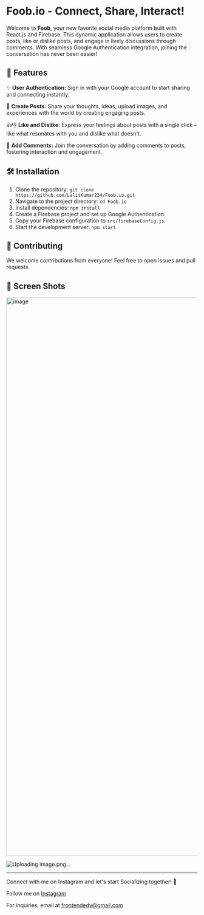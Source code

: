 # Foob.io - Connect, Share, Interact!

Welcome to **Foob**, your new favorite social media platform built with React.js and Firebase. This dynamic application allows users to create posts, like or dislike posts, and engage in lively discussions through comments. With seamless Google Authentication integration, joining the conversation has never been easier!

## 🚀 Features

✨ **User Authentication:** Sign in with your Google account to start sharing and connecting instantly.

📝 **Create Posts:** Share your thoughts, ideas, upload images, and experiences with the world by creating engaging posts.

👍👎 **Like and Dislike:** Express your feelings about posts with a single click – like what resonates with you and dislike what doesn't.

💬 **Add Comments:** Join the conversation by adding comments to posts, fostering interaction and engagement.

## 🛠️ Installation

1. Clone the repository: `git clone https://github.com/LalitKumar234/Foob.io.git`
2. Navigate to the project directory: `cd Foob.io`
3. Install dependencies: `npm install`
4. Create a Firebase project and set up Google Authentication.
5. Copy your Firebase configuration to `src/firebaseConfig.js`.
6. Start the development server: `npm start`

## 🤝 Contributing

We welcome contributions from everyone! Feel free to open issues and pull requests.

## 🎨 Screen Shots

<img width="1470" alt="image" src="https://github.com/LalitKumar234/social-media-app/assets/64685787/8d14453a-30c9-444b-b3a7-ce805c4fdc0a">

![Uploading image.png…]()


---

Connect with me on Instagram and let's start Socializing together! 🎉

Follow me on [Instagram](https://www.instagram.com/frontend_edy/)

For inquiries, email at frontendedy@gmail.com


